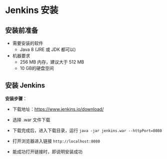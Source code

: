 # Jenkins 安装

## 安装前准备

+ 需要安装的软件
  + Java 8 (JRE 或 JDK 都可以)
+ 机器要求
  + 256 MB 内存，建议大于 512 MB
  + 10 GB的硬盘空间

## 安装 Jenkins

**安装步骤**：

+ 下载地址：https://www.jenkins.io/download/

+ 选择 .war 文件下载
+ 下载完成后，进入下载目录，运行 ` java -jar jenkins.war --httpPort=8080  `
+ 打开浏览器进入链接 ` http://localhost:8080 `
+ 能成功打开链接时，即说明安装成功

